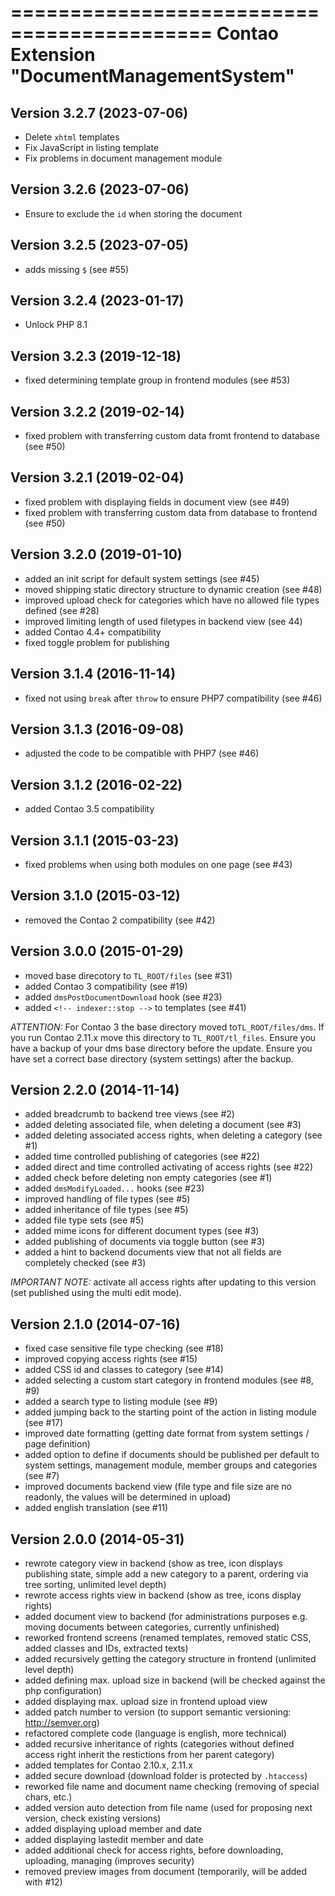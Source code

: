 ===========================================
Contao Extension "DocumentManagementSystem"
===========================================

Version 3.2.7 (2023-07-06)
--------------------------
- Delete `xhtml` templates
- Fix JavaScript in listing template
- Fix problems in document management module

Version 3.2.6 (2023-07-06)
--------------------------
- Ensure to exclude the `id` when storing the document

Version 3.2.5 (2023-07-05)
--------------------------
- adds missing `$` (see #55)

Version 3.2.4 (2023-01-17)
--------------------------
- Unlock PHP 8.1

Version 3.2.3 (2019-12-18)
--------------------------
- fixed determining template group in frontend modules (see #53)

Version 3.2.2 (2019-02-14)
--------------------------
- fixed problem with transferring custom data fromt frontend to database (see #50)

Version 3.2.1 (2019-02-04)
--------------------------
- fixed problem with displaying fields in document view (see #49)
- fixed problem with transferring custom data from database to frontend (see #50)

Version 3.2.0 (2019-01-10)
--------------------------
- added an init script for default system settings (see #45)
- moved shipping static directory structure to dynamic creation (see #48)
- improved upload check for categories which have no allowed file types defined (see #28)
- improved limiting length of used filetypes in backend view (see 44)
- added Contao 4.4+ compatibility
- fixed toggle problem for publishing

Version 3.1.4 (2016-11-14)
--------------------------
- fixed not using `break` after `throw` to ensure PHP7 compatibility (see #46)

Version 3.1.3 (2016-09-08)
--------------------------
- adjusted the code to be compatible with PHP7 (see #46)

Version 3.1.2 (2016-02-22)
--------------------------
- added Contao 3.5 compatibility

Version 3.1.1 (2015-03-23)
--------------------------
- fixed problems when using both modules on one page (see #43)

Version 3.1.0 (2015-03-12)
--------------------------
- removed the Contao 2 compatibility (see #42)

Version 3.0.0 (2015-01-29)
--------------------------
- moved base direcotory to `TL_ROOT/files` (see #31)
- added Contao 3 compatibility (see #19)
- added `dmsPostDocumentDownload` hook (see #23)
- added `<!-- indexer::stop -->` to templates (see #41)

*ATTENTION:* For Contao 3 the base directory moved to`TL_ROOT/files/dms`. If you run Contao 2.11.x move this directory to `TL_ROOT/tl_files`. Ensure you have a backup of your dms base directory before the update. Ensure you have set a correct base directory (system settings) after the backup.

Version 2.2.0 (2014-11-14)
--------------------------
- added breadcrumb to backend tree views (see #2)
- added deleting associated file, when deleting a document (see #3)
- added deleting associated access rights, when deleting a category (see #1)
- added time controlled publishing of categories (see #22)
- added direct and time controlled activating of access rights (see #22)
- added check before deleting non empty categories (see #1)
- added `dmsModifyLoaded...` hooks (see #23)
- improved handling of file types (see #5)
- added inheritance of file types (see #5)
- added file type sets  (see #5)
- added mime icons for different document types (see #3)
- added publishing of documents via toggle button (see #3)
- added a hint to backend documents view that not all fields are completely checked (see #3)

*IMPORTANT NOTE:* activate all access rights after updating to this version (set published using the multi edit mode).

Version 2.1.0 (2014-07-16)
--------------------------
- fixed case sensitive file type checking (see #18)
- improved copying access rights (see #15)
- added CSS id and classes to category (see #14)
- added selecting a custom start category in frontend modules (see #8, #9)
- added a search type to listing module (see #9)
- added jumping back to the starting point of the action in listing module (see #17)
- improved date formatting (getting date format from system settings / page definition)
- added option to define if documents should be published per default to system settings, management module, member groups and categories (see #7)
- improved documents backend view (file type and file size are no readonly, the values will be determined in upload)
- added english translation (see #11)

Version 2.0.0 (2014-05-31)
--------------------------
- rewrote category view in backend (show as tree, icon displays publishing state, simple add a new category to a parent, ordering via tree sorting, unlimited level depth)
- rewrote access rights view in backend (show as tree, icons display rights)
- added document view to backend (for administrations purposes e.g. moving documents between categories, currently unfinished)
- reworked frontend screens (renamed templates, removed static CSS, added classes and IDs, extracted texts)
- added recursively getting the category structure in frontend (unlimited level depth)
- added defining max. upload size in backend (will be checked against the php configuration)
- added displaying max. upload size in frontend upload view
- added patch number to version (to support semantic versioning: http://semver.org)
- refactored complete code (language is english, more technical)
- added recursive inheritance of rights (categories without defined access right inherit the restictions from her parent category)
- added templates for Contao 2.10.x, 2.11.x
- added secure download (download folder is protected by `.htaccess`)
- reworked file name and document name checking (removing of special chars, etc.)
- added version auto detection from file name (used for proposing next version, check existing versions)
- added displaying upload member and date
- added displaying lastedit member and date
- added additional check for access rights, before downloading, uploading, managing (improves security)
- removed preview images from document (temporarily, will be added with #12)